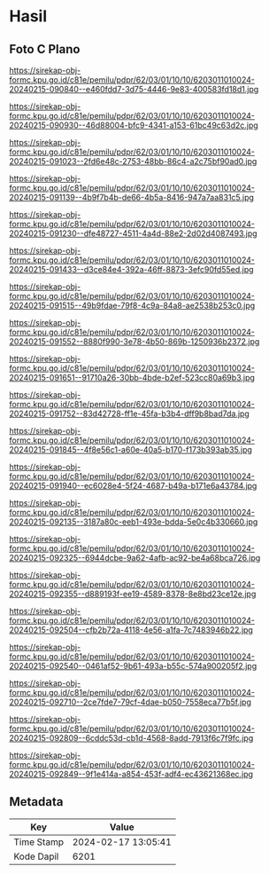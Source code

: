 # Hasil

## Foto C Plano

https://sirekap-obj-formc.kpu.go.id/c81e/pemilu/pdpr/62/03/01/10/10/6203011010024-20240215-090840--e460fdd7-3d75-4446-9e83-400583fd18d1.jpg

https://sirekap-obj-formc.kpu.go.id/c81e/pemilu/pdpr/62/03/01/10/10/6203011010024-20240215-090930--46d88004-bfc9-4341-a153-61bc49c63d2c.jpg

https://sirekap-obj-formc.kpu.go.id/c81e/pemilu/pdpr/62/03/01/10/10/6203011010024-20240215-091023--2fd6e48c-2753-48bb-86c4-a2c75bf90ad0.jpg

https://sirekap-obj-formc.kpu.go.id/c81e/pemilu/pdpr/62/03/01/10/10/6203011010024-20240215-091139--4b9f7b4b-de66-4b5a-8416-947a7aa831c5.jpg

https://sirekap-obj-formc.kpu.go.id/c81e/pemilu/pdpr/62/03/01/10/10/6203011010024-20240215-091230--dfe48727-4511-4a4d-88e2-2d02d4087493.jpg

https://sirekap-obj-formc.kpu.go.id/c81e/pemilu/pdpr/62/03/01/10/10/6203011010024-20240215-091433--d3ce84e4-392a-46ff-8873-3efc90fd55ed.jpg

https://sirekap-obj-formc.kpu.go.id/c81e/pemilu/pdpr/62/03/01/10/10/6203011010024-20240215-091515--49b9fdae-79f8-4c9a-84a8-ae2538b253c0.jpg

https://sirekap-obj-formc.kpu.go.id/c81e/pemilu/pdpr/62/03/01/10/10/6203011010024-20240215-091552--8880f990-3e78-4b50-869b-1250936b2372.jpg

https://sirekap-obj-formc.kpu.go.id/c81e/pemilu/pdpr/62/03/01/10/10/6203011010024-20240215-091651--91710a26-30bb-4bde-b2ef-523cc80a69b3.jpg

https://sirekap-obj-formc.kpu.go.id/c81e/pemilu/pdpr/62/03/01/10/10/6203011010024-20240215-091752--83d42728-ff1e-45fa-b3b4-dff9b8bad7da.jpg

https://sirekap-obj-formc.kpu.go.id/c81e/pemilu/pdpr/62/03/01/10/10/6203011010024-20240215-091845--4f8e56c1-a60e-40a5-b170-f173b393ab35.jpg

https://sirekap-obj-formc.kpu.go.id/c81e/pemilu/pdpr/62/03/01/10/10/6203011010024-20240215-091940--ec6028e4-5f24-4687-b49a-b171e6a43784.jpg

https://sirekap-obj-formc.kpu.go.id/c81e/pemilu/pdpr/62/03/01/10/10/6203011010024-20240215-092135--3187a80c-eeb1-493e-bdda-5e0c4b330660.jpg

https://sirekap-obj-formc.kpu.go.id/c81e/pemilu/pdpr/62/03/01/10/10/6203011010024-20240215-092325--6944dcbe-9a62-4afb-ac92-be4a68bca726.jpg

https://sirekap-obj-formc.kpu.go.id/c81e/pemilu/pdpr/62/03/01/10/10/6203011010024-20240215-092355--d889193f-ee19-4589-8378-8e8bd23ce12e.jpg

https://sirekap-obj-formc.kpu.go.id/c81e/pemilu/pdpr/62/03/01/10/10/6203011010024-20240215-092504--cfb2b72a-4118-4e56-a1fa-7c7483946b22.jpg

https://sirekap-obj-formc.kpu.go.id/c81e/pemilu/pdpr/62/03/01/10/10/6203011010024-20240215-092540--0461af52-9b61-493a-b55c-574a900205f2.jpg

https://sirekap-obj-formc.kpu.go.id/c81e/pemilu/pdpr/62/03/01/10/10/6203011010024-20240215-092710--2ce7fde7-79cf-4dae-b050-7558eca77b5f.jpg

https://sirekap-obj-formc.kpu.go.id/c81e/pemilu/pdpr/62/03/01/10/10/6203011010024-20240215-092809--6cddc53d-cb1d-4568-8add-7913f6c7f9fc.jpg

https://sirekap-obj-formc.kpu.go.id/c81e/pemilu/pdpr/62/03/01/10/10/6203011010024-20240215-092849--9f1e414a-a854-453f-adf4-ec43621368ec.jpg


## Metadata

| Key        | Value               |
| ---------- | ------------------- |
| Time Stamp | 2024-02-17 13:05:41 |
| Kode Dapil | 6201                |



